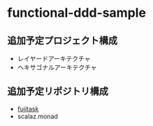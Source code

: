 # functional-ddd-sample

## 追加予定プロジェクト構成

- レイヤードアーキテクチャ
- ヘキサゴナルアーキテクチャ

## 追加予定リポジトリ構成

- [fujitask](http://qiita.com/pab_tech/items/86e4c31d052c678f6fa6)
- scalaz.monad
